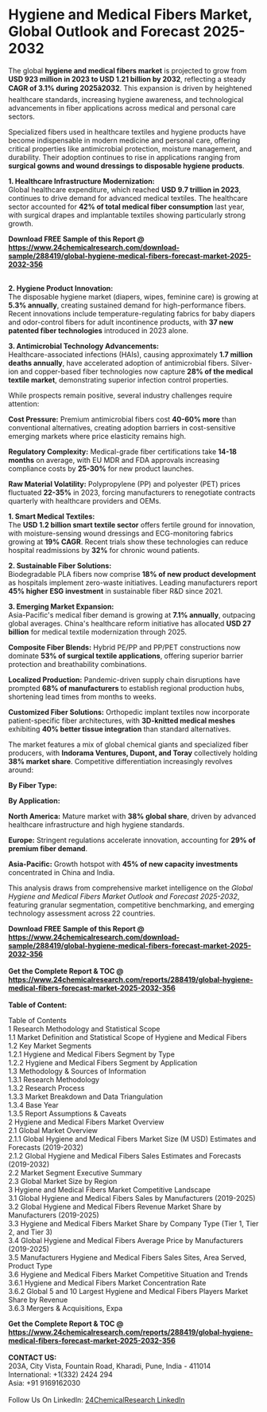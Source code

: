<h1>Hygiene and Medical Fibers Market, Global Outlook and Forecast 2025-2032</h1><p>The global <strong>hygiene and medical fibers market</strong> is projected to grow from <strong>USD 923 million in 2023 to USD 1.21 billion by 2032</strong>, reflecting a steady <strong>CAGR of 3.1% during 2025â2032</strong>. This expansion is driven by heightened healthcare standards, increasing hygiene awareness, and technological advancements in fiber applications across medical and personal care sectors.</p><p>Specialized fibers used in healthcare textiles and hygiene products have become indispensable in modern medicine and personal care, offering critical properties like antimicrobial protection, moisture management, and durability. Their adoption continues to rise in applications ranging from <strong>surgical gowns and wound dressings to disposable hygiene products</strong>.</p><p><strong>1. Healthcare Infrastructure Modernization:</strong><br>
Global healthcare expenditure, which reached <strong>USD 9.7 trillion in 2023</strong>, continues to drive demand for advanced medical textiles. The healthcare sector accounted for <strong>42% of total medical fiber consumption</strong> last year, with surgical drapes and implantable textiles showing particularly strong growth.</p><div><b>Download FREE Sample of this Report @ 
            <a href="https://www.24chemicalresearch.com/download-sample/288419/global-hygiene-medical-fibers-forecast-market-2025-2032-356">
            https://www.24chemicalresearch.com/download-sample/288419/global-hygiene-medical-fibers-forecast-market-2025-2032-356</a></b></div><br><p><strong>2. Hygiene Product Innovation:</strong><br>
The disposable hygiene market (diapers, wipes, feminine care) is growing at <strong>5.3% annually</strong>, creating sustained demand for high-performance fibers. Recent innovations include temperature-regulating fabrics for baby diapers and odor-control fibers for adult incontinence products, with <strong>37 new patented fiber technologies</strong> introduced in 2023 alone.</p><p><strong>3. Antimicrobial Technology Advancements:</strong><br>
Healthcare-associated infections (HAIs), causing approximately <strong>1.7 million deaths annually</strong>, have accelerated adoption of antimicrobial fibers. Silver-ion and copper-based fiber technologies now capture <strong>28% of the medical textile market</strong>, demonstrating superior infection control properties.</p><p>While prospects remain positive, several industry challenges require attention:</p><p><strong>Cost Pressure:</strong> Premium antimicrobial fibers cost <strong>40-60% more</strong> than conventional alternatives, creating adoption barriers in cost-sensitive emerging markets where price elasticity remains high.</p><p><strong>Regulatory Complexity:</strong> Medical-grade fiber certifications take <strong>14-18 months</strong> on average, with EU MDR and FDA approvals increasing compliance costs by <strong>25-30%</strong> for new product launches.</p><p><strong>Raw Material Volatility:</strong> Polypropylene (PP) and polyester (PET) prices fluctuated <strong>22-35%</strong> in 2023, forcing manufacturers to renegotiate contracts quarterly with healthcare providers and OEMs.</p><p><strong>1. Smart Medical Textiles:</strong><br>
The <strong>USD 1.2 billion smart textile sector</strong> offers fertile ground for innovation, with moisture-sensing wound dressings and ECG-monitoring fabrics growing at <strong>19% CAGR</strong>. Recent trials show these technologies can reduce hospital readmissions by <strong>32%</strong> for chronic wound patients.</p><p><strong>2. Sustainable Fiber Solutions:</strong><br>
Biodegradable PLA fibers now comprise <strong>18% of new product development</strong> as hospitals implement zero-waste initiatives. Leading manufacturers report <strong>45% higher ESG investment</strong> in sustainable fiber R&amp;D since 2021.</p><p><strong>3. Emerging Market Expansion:</strong><br>
Asia-Pacific's medical fiber demand is growing at <strong>7.1% annually</strong>, outpacing global averages. China's healthcare reform initiative has allocated <strong>USD 27 billion</strong> for medical textile modernization through 2025.</p><p><strong>Composite Fiber Blends:</strong> Hybrid PE/PP and PP/PET constructions now dominate <strong>53% of surgical textile applications</strong>, offering superior barrier protection and breathability combinations.</p><p><strong>Localized Production:</strong> Pandemic-driven supply chain disruptions have prompted <strong>68% of manufacturers</strong> to establish regional production hubs, shortening lead times from months to weeks.</p><p><strong>Customized Fiber Solutions:</strong> Orthopedic implant textiles now incorporate patient-specific fiber architectures, with <strong>3D-knitted medical meshes</strong> exhibiting <strong>40% better tissue integration</strong> than standard alternatives.</p><p>The market features a mix of global chemical giants and specialized fiber producers, with <strong>Indorama Ventures, Dupont, and Toray</strong> collectively holding <strong>38% market share</strong>. Competitive differentiation increasingly revolves around:</p><p><strong>By Fiber Type:</strong></p><p><strong>By Application:</strong></p><p><strong>North America:</strong> Mature market with <strong>38% global share</strong>, driven by advanced healthcare infrastructure and high hygiene standards.</p><p><strong>Europe:</strong> Stringent regulations accelerate innovation, accounting for <strong>29% of premium fiber demand</strong>.</p><p><strong>Asia-Pacific:</strong> Growth hotspot with <strong>45% of new capacity investments</strong> concentrated in China and India.</p><p>This analysis draws from comprehensive market intelligence on the <em>Global Hygiene and Medical Fibers Market Outlook and Forecast 2025-2032</em>, featuring granular segmentation, competitive benchmarking, and emerging technology assessment across 22 countries.</p><div><b>Download FREE Sample of this Report @ 
            <a href="https://www.24chemicalresearch.com/download-sample/288419/global-hygiene-medical-fibers-forecast-market-2025-2032-356">
            https://www.24chemicalresearch.com/download-sample/288419/global-hygiene-medical-fibers-forecast-market-2025-2032-356</a></b></div><br><div><b>Get the Complete Report & TOC @ 
            <a href="https://www.24chemicalresearch.com/reports/288419/global-hygiene-medical-fibers-forecast-market-2025-2032-356">
            https://www.24chemicalresearch.com/reports/288419/global-hygiene-medical-fibers-forecast-market-2025-2032-356</a></b></div><br>
            <b>Table of Content:</b><p>Table of Contents<br />
1 Research Methodology and Statistical Scope<br />
1.1 Market Definition and Statistical Scope of Hygiene and Medical Fibers<br />
1.2 Key Market Segments<br />
1.2.1 Hygiene and Medical Fibers Segment by Type<br />
1.2.2 Hygiene and Medical Fibers Segment by Application<br />
1.3 Methodology & Sources of Information<br />
1.3.1 Research Methodology<br />
1.3.2 Research Process<br />
1.3.3 Market Breakdown and Data Triangulation<br />
1.3.4 Base Year<br />
1.3.5 Report Assumptions & Caveats<br />
2 Hygiene and Medical Fibers Market Overview<br />
2.1 Global Market Overview<br />
2.1.1 Global Hygiene and Medical Fibers Market Size (M USD) Estimates and Forecasts (2019-2032)<br />
2.1.2 Global Hygiene and Medical Fibers Sales Estimates and Forecasts (2019-2032)<br />
2.2 Market Segment Executive Summary<br />
2.3 Global Market Size by Region<br />
3 Hygiene and Medical Fibers Market Competitive Landscape<br />
3.1 Global Hygiene and Medical Fibers Sales by Manufacturers (2019-2025)<br />
3.2 Global Hygiene and Medical Fibers Revenue Market Share by Manufacturers (2019-2025)<br />
3.3 Hygiene and Medical Fibers Market Share by Company Type (Tier 1, Tier 2, and Tier 3)<br />
3.4 Global Hygiene and Medical Fibers Average Price by Manufacturers (2019-2025)<br />
3.5 Manufacturers Hygiene and Medical Fibers Sales Sites, Area Served, Product Type<br />
3.6 Hygiene and Medical Fibers Market Competitive Situation and Trends<br />
3.6.1 Hygiene and Medical Fibers Market Concentration Rate<br />
3.6.2 Global 5 and 10 Largest Hygiene and Medical Fibers Players Market Share by Revenue<br />
3.6.3 Mergers & Acquisitions, Expa</p><div><b>Get the Complete Report & TOC @ 
            <a href="https://www.24chemicalresearch.com/reports/288419/global-hygiene-medical-fibers-forecast-market-2025-2032-356">
            https://www.24chemicalresearch.com/reports/288419/global-hygiene-medical-fibers-forecast-market-2025-2032-356</a></b></div><br><b>CONTACT US:</b><br>
            203A, City Vista, Fountain Road, Kharadi, Pune, India - 411014<br>
            International: +1(332) 2424 294<br>
            Asia: +91 9169162030 <br><br>
            Follow Us On LinkedIn: <a href="https://www.linkedin.com/company/24chemicalresearch/">24ChemicalResearch LinkedIn</a>